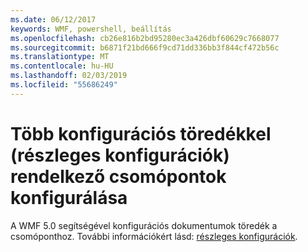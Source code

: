 ```yaml
---
ms.date: 06/12/2017
keywords: WMF, powershell, beállítás
ms.openlocfilehash: cb26e816b2bd95280ec3a426dbf60629c7668077
ms.sourcegitcommit: b6871f21bd666f9cd71dd336bb3f844cf472b56c
ms.translationtype: MT
ms.contentlocale: hu-HU
ms.lasthandoff: 02/03/2019
ms.locfileid: "55686249"
---
```

# <a name="configure-node-with-multiple-configuration-fragments-partial-configurations"></a>Több konfigurációs töredékkel (részleges konfigurációk) rendelkező csomópontok konfigurálása

A WMF 5.0 segítségével konfigurációs dokumentumok töredék a csomóponthoz. További információkért lásd: [részleges konfigurációk](https://msdn.microsoft.com/powershell/dsc/partialconfigs).

